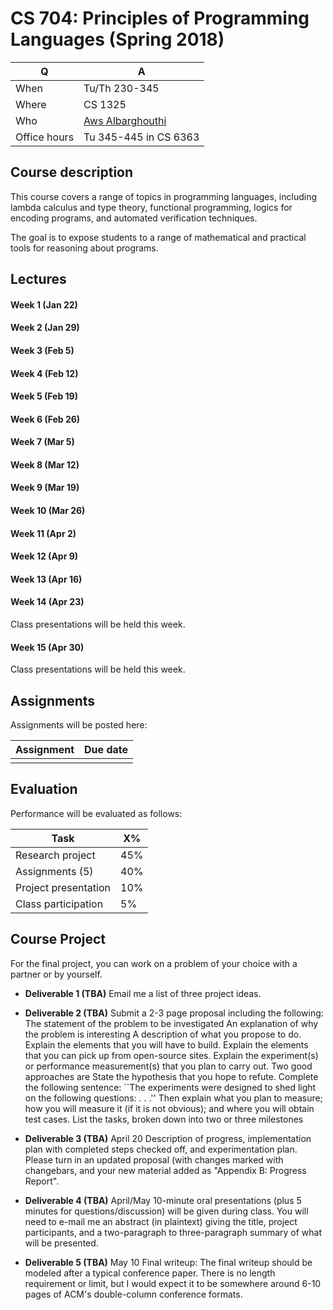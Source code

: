 # CS 704: Principles of Programming Languages (Spring 2018)

| Q | A |
|-|-|
|When | Tu/Th 230-345 |
|Where | CS 1325 |
|Who | [Aws Albarghouthi](http://www.cs.wisc.edu/~aws) |
|Office hours | Tu 345-445 in CS 6363 |

## Course description
This course covers a range of topics in programming languages, including lambda calculus and type theory, functional programming, logics for encoding programs, and automated verification techniques.

The goal is to expose students to a range of mathematical and practical tools for reasoning about programs.

## Lectures

#### Week 1 (Jan 22)
<!--
lambda calculus introduction
computing w/ lambda calculus
-->

#### Week 2 (Jan 29)
<!--
Encoding programming constructs in lambda calculus
Fixedpoint combinators
-->

<!--assignment 1 release-->

#### Week 3 (Feb 5)
<!--
functional programming
church--rosser thm
-->

#### Week 4 (Feb 12)
<!--
intro to types
typed lambda calculus
-->

#### Week 5 (Feb 19)
<!--
type inference
polymorphic lambda calculus / sytemf
-->

#### Week 6 (Feb 26)
<!--
operational semantics
axiomatic semantics / hoare logic
-->

#### Week 7 (Mar 5)
<!--
propositional logic and DPLL
first-order logic and SMT solvers
-->

#### Week 8 (Mar 12)
<!--
programs as transition systems / invariants
encoding transition systems in logic
...maybe Horn clauses
...man examples of encodings
-->

#### Week 9 (Mar 19)

#### Week 10 (Mar 26)

#### Week 11 (Apr 2)

#### Week 12 (Apr 9)

#### Week 13 (Apr 16)

#### Week 14 (Apr 23)
Class presentations will be held this week.
#### Week 15 (Apr 30)
Class presentations will be held this week.


## Assignments
Assignments will be posted here:

| Assignment | Due date |
| - | - |
|   |   |

## Evaluation
Performance will be evaluated as follows:

| Task | X% |
| - | - |
| Research project | 45% |
| Assignments (5) | 40%|
| Project presentation | 10% |
| Class participation | 5% |


## Course Project
For the final project, you can work on a problem of your choice with a partner or by yourself.

* **Deliverable 1 (TBA)**   Email me a list of three project ideas.

* **Deliverable 2 (TBA)**  Submit a 2-3 page proposal including the following:
The statement of the problem to be investigated
An explanation of why the problem is interesting
A description of what you propose to do.
Explain the elements that you will have to build.
Explain the elements that you can pick up from open-source sites.
Explain the experiment(s) or performance measurement(s) that you plan to carry out. Two good approaches are
State the hypothesis that you hope to refute.
Complete the following sentence: ``The experiments were designed to shed light on the following questions: . . .''
Then explain what you plan to measure; how you will measure it (if it is not obvious); and where you will obtain test cases.
List the tasks, broken down into two or three milestones

* **Deliverable 3 (TBA)** April 20 Description of progress, implementation plan with completed steps checked off, and experimentation plan. Please turn in an updated proposal (with changes marked with changebars, and your new material added as "Appendix B: Progress Report".

* **Deliverable 4 (TBA)** April/May 10-minute oral presentations (plus 5 minutes for questions/discussion) will be given during class. You will need to e-mail me an abstract (in plaintext) giving the title, project participants, and a two-paragraph to three-paragraph summary of what will be presented.

* **Deliverable 5 (TBA)** May 10 Final writeup: The final writeup should be modeled after a typical conference paper. There is no length requirement or limit, but I would expect it to be somewhere around 6-10 pages of ACM's double-column conference formats. 
